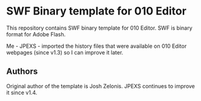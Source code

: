 # SWF Binary template for 010 Editor
This repository contains SWF binary template for 010 Editor.
SWF is binary format for Adobe Flash.

Me - JPEXS - imported the history files that were available on 010 Editor webpages (since v1.3)
so I can improve it later.

## Authors
Original author of the template is Josh Zelonis.
JPEXS continues to improve it since v1.4.

